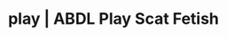 ---
categories:
- NSFW Art
- Erotic Audiobooks
- Scat Fetish
- Interactive NSFW
- Sapphic Desires
image: /assets/images/1747714219528.jpg
layout: post
schema:
  description: Premium adult content featuring Scat Fetish, ABDL Play. High-quality
    images with erotic themes.
  keywords:
  - NSFW Art
  - Nerdy Seduction
  - Femdom
  - ABDL Play
  - Scat Fetish
  - Gender-Fluid
  - Queer Kinks
  name: 1747714219528 | Scat Fetish ABDL Play
  type: VisualArtwork
seo:
  description: Featured content with premium Scat Fetish, ABDL Play. HD images available.
  keywords: Scat Fetish, ABDL Play
  og_image: /assets/images/1747714219528.jpg
  schema_type: VisualArtwork
tags:
- '#play'
- Scat Fetish
- ABDL Play
title: play | ABDL Play Scat Fetish
---